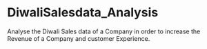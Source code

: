 # DiwaliSalesdata_Analysis
Analyse the Diwali Sales data of a Company in order to increase the Revenue of a Company and customer Experience.
